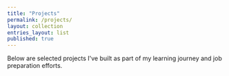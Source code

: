 ```yaml
---
title: "Projects"
permalink: /projects/
layout: collection
entries_layout: list
published: true
---
```


Below are selected projects I've built as part of my learning journey and job preparation efforts.
